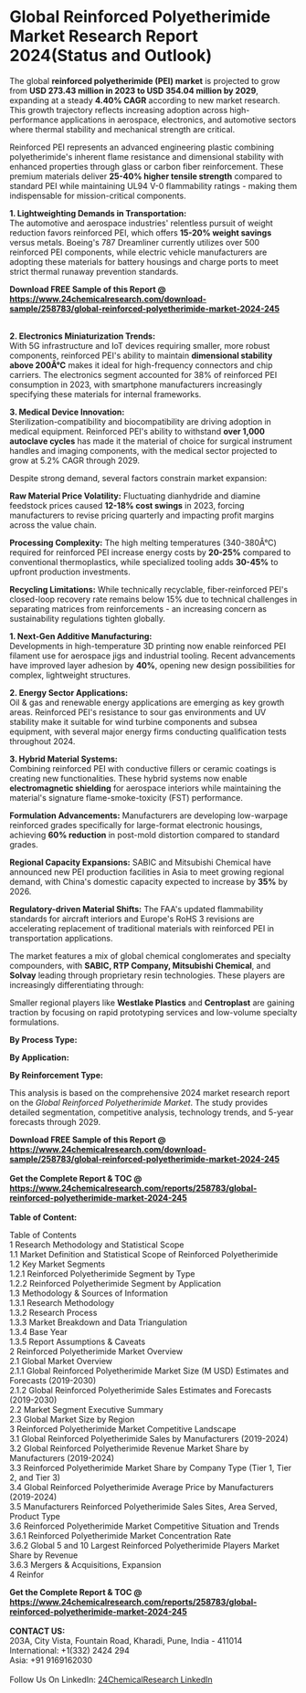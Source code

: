 <h1>Global Reinforced Polyetherimide Market Research Report 2024(Status and Outlook)</h1><p>The global <strong>reinforced polyetherimide (PEI) market</strong> is projected to grow from <strong>USD 273.43 million in 2023 to USD 354.04 million by 2029</strong>, expanding at a steady <strong>4.40% CAGR</strong> according to new market research. This growth trajectory reflects increasing adoption across high-performance applications in aerospace, electronics, and automotive sectors where thermal stability and mechanical strength are critical.</p><p>Reinforced PEI represents an advanced engineering plastic combining polyetherimide's inherent flame resistance and dimensional stability with enhanced properties through glass or carbon fiber reinforcement. These premium materials deliver <strong>25-40% higher tensile strength</strong> compared to standard PEI while maintaining UL94 V-0 flammability ratings - making them indispensable for mission-critical components.</p><p><strong>1. Lightweighting Demands in Transportation:</strong><br>
The automotive and aerospace industries' relentless pursuit of weight reduction favors reinforced PEI, which offers <strong>15-20% weight savings</strong> versus metals. Boeing's 787 Dreamliner currently utilizes over 500 reinforced PEI components, while electric vehicle manufacturers are adopting these materials for battery housings and charge ports to meet strict thermal runaway prevention standards.</p><div><b>Download FREE Sample of this Report @ 
            <a href="https://www.24chemicalresearch.com/download-sample/258783/global-reinforced-polyetherimide-market-2024-245">
            https://www.24chemicalresearch.com/download-sample/258783/global-reinforced-polyetherimide-market-2024-245</a></b></div><br><p><strong>2. Electronics Miniaturization Trends:</strong><br>
With 5G infrastructure and IoT devices requiring smaller, more robust components, reinforced PEI's ability to maintain <strong>dimensional stability above 200Â°C</strong> makes it ideal for high-frequency connectors and chip carriers. The electronics segment accounted for 38% of reinforced PEI consumption in 2023, with smartphone manufacturers increasingly specifying these materials for internal frameworks.</p><p><strong>3. Medical Device Innovation:</strong><br>
Sterilization-compatibility and biocompatibility are driving adoption in medical equipment. Reinforced PEI's ability to withstand <strong>over 1,000 autoclave cycles</strong> has made it the material of choice for surgical instrument handles and imaging components, with the medical sector projected to grow at 5.2% CAGR through 2029.</p><p>Despite strong demand, several factors constrain market expansion:</p><p><strong>Raw Material Price Volatility:</strong> Fluctuating dianhydride and diamine feedstock prices caused <strong>12-18% cost swings</strong> in 2023, forcing manufacturers to revise pricing quarterly and impacting profit margins across the value chain.</p><p><strong>Processing Complexity:</strong> The high melting temperatures (340-380Â°C) required for reinforced PEI increase energy costs by <strong>20-25%</strong> compared to conventional thermoplastics, while specialized tooling adds <strong>30-45%</strong> to upfront production investments.</p><p><strong>Recycling Limitations:</strong> While technically recyclable, fiber-reinforced PEI's closed-loop recovery rate remains below 15% due to technical challenges in separating matrices from reinforcements - an increasing concern as sustainability regulations tighten globally.</p><p><strong>1. Next-Gen Additive Manufacturing:</strong><br>
Developments in high-temperature 3D printing now enable reinforced PEI filament use for aerospace jigs and industrial tooling. Recent advancements have improved layer adhesion by <strong>40%</strong>, opening new design possibilities for complex, lightweight structures.</p><p><strong>2. Energy Sector Applications:</strong><br>
Oil &amp; gas and renewable energy applications are emerging as key growth areas. Reinforced PEI's resistance to sour gas environments and UV stability make it suitable for wind turbine components and subsea equipment, with several major energy firms conducting qualification tests throughout 2024.</p><p><strong>3. Hybrid Material Systems:</strong><br>
Combining reinforced PEI with conductive fillers or ceramic coatings is creating new functionalities. These hybrid systems now enable <strong>electromagnetic shielding</strong> for aerospace interiors while maintaining the material's signature flame-smoke-toxicity (FST) performance.</p><p><strong>Formulation Advancements:</strong> Manufacturers are developing low-warpage reinforced grades specifically for large-format electronic housings, achieving <strong>60% reduction</strong> in post-mold distortion compared to standard grades.</p><p><strong>Regional Capacity Expansions:</strong> SABIC and Mitsubishi Chemical have announced new PEI production facilities in Asia to meet growing regional demand, with China's domestic capacity expected to increase by <strong>35%</strong> by 2026.</p><p><strong>Regulatory-driven Material Shifts:</strong> The FAA's updated flammability standards for aircraft interiors and Europe's RoHS 3 revisions are accelerating replacement of traditional materials with reinforced PEI in transportation applications.</p><p>The market features a mix of global chemical conglomerates and specialty compounders, with <strong>SABIC, RTP Company, Mitsubishi Chemical</strong>, and <strong>Solvay</strong> leading through proprietary resin technologies. These players are increasingly differentiating through:</p><p>Smaller regional players like <strong>Westlake Plastics</strong> and <strong>Centroplast</strong> are gaining traction by focusing on rapid prototyping services and low-volume specialty formulations.</p><p><strong>By Process Type:</strong></p><p><strong>By Application:</strong></p><p><strong>By Reinforcement Type:</strong></p><p>This analysis is based on the comprehensive 2024 market research report on the <em>Global Reinforced Polyetherimide Market</em>. The study provides detailed segmentation, competitive analysis, technology trends, and 5-year forecasts through 2029.</p><div><b>Download FREE Sample of this Report @ 
            <a href="https://www.24chemicalresearch.com/download-sample/258783/global-reinforced-polyetherimide-market-2024-245">
            https://www.24chemicalresearch.com/download-sample/258783/global-reinforced-polyetherimide-market-2024-245</a></b></div><br><div><b>Get the Complete Report & TOC @ 
            <a href="https://www.24chemicalresearch.com/reports/258783/global-reinforced-polyetherimide-market-2024-245">
            https://www.24chemicalresearch.com/reports/258783/global-reinforced-polyetherimide-market-2024-245</a></b></div><br>
            <b>Table of Content:</b><p>Table of Contents<br />
1 Research Methodology and Statistical Scope<br />
1.1 Market Definition and Statistical Scope of Reinforced Polyetherimide<br />
1.2 Key Market Segments<br />
1.2.1 Reinforced Polyetherimide Segment by Type<br />
1.2.2 Reinforced Polyetherimide Segment by Application<br />
1.3 Methodology & Sources of Information<br />
1.3.1 Research Methodology<br />
1.3.2 Research Process<br />
1.3.3 Market Breakdown and Data Triangulation<br />
1.3.4 Base Year<br />
1.3.5 Report Assumptions & Caveats<br />
2 Reinforced Polyetherimide Market Overview<br />
2.1 Global Market Overview<br />
2.1.1 Global Reinforced Polyetherimide Market Size (M USD) Estimates and Forecasts (2019-2030)<br />
2.1.2 Global Reinforced Polyetherimide Sales Estimates and Forecasts (2019-2030)<br />
2.2 Market Segment Executive Summary<br />
2.3 Global Market Size by Region<br />
3 Reinforced Polyetherimide Market Competitive Landscape<br />
3.1 Global Reinforced Polyetherimide Sales by Manufacturers (2019-2024)<br />
3.2 Global Reinforced Polyetherimide Revenue Market Share by Manufacturers (2019-2024)<br />
3.3 Reinforced Polyetherimide Market Share by Company Type (Tier 1, Tier 2, and Tier 3)<br />
3.4 Global Reinforced Polyetherimide Average Price by Manufacturers (2019-2024)<br />
3.5 Manufacturers Reinforced Polyetherimide Sales Sites, Area Served, Product Type<br />
3.6 Reinforced Polyetherimide Market Competitive Situation and Trends<br />
3.6.1 Reinforced Polyetherimide Market Concentration Rate<br />
3.6.2 Global 5 and 10 Largest Reinforced Polyetherimide Players Market Share by Revenue<br />
3.6.3 Mergers & Acquisitions, Expansion<br />
4 Reinfor</p><div><b>Get the Complete Report & TOC @ 
            <a href="https://www.24chemicalresearch.com/reports/258783/global-reinforced-polyetherimide-market-2024-245">
            https://www.24chemicalresearch.com/reports/258783/global-reinforced-polyetherimide-market-2024-245</a></b></div><br><b>CONTACT US:</b><br>
            203A, City Vista, Fountain Road, Kharadi, Pune, India - 411014<br>
            International: +1(332) 2424 294<br>
            Asia: +91 9169162030 <br><br>
            Follow Us On LinkedIn: <a href="https://www.linkedin.com/company/24chemicalresearch/">24ChemicalResearch LinkedIn</a>